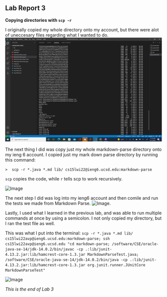 ## Lab Report 3 
**Copying directories with ```scp -r```**

I originally copied my whole directory onto my account, but there were alot of uneccesary files regarding what I wanted to do.
![Image](Picture17.png)


The next thing I did was copy just my whole markdown-parse directory onto my ieng 6 account.
I copied just my mark down parse directory by running this command:
```
>  scp -r *.java *.md lib/ cs15lwi22@ieng6.ucsd.edu:markdown-parse
```
```scp``` copies the code, while ```r``` tells scp to work recursively.

![Image](Picture16.png)

The next step I did was log into my ieng6 account and then comile and run the tests we made from Markdown Parse. 
![Image](Picture18.png).

Lastly, I used what I learned in the previous lab, and was able to run multiple commands at once by using a semicolon. I not only copied my directory, but I ran the test file as well. 

This was what I put into the terminal:
```scp -r *.java *.md lib/ cs15lwi22avp@ieng6.ucsd.edu:markdown-parse; ssh cs15lwi22avp@ieng6.ucsd.edu "cd markdown-parse; /software/CSE/oracle-java-se-14/jdk-14.0.2/bin/javac -cp .:lib/junit-4.13.2.jar:lib/hamcrest-core-1.3.jar MarkdownParseTest.java; /software/CSE/oracle-java-se-14/jdk-14.0.2/bin/java -cp .:lib/junit-4.13.2.jar:lib/hamcrest-core-1.3.jar org.junit.runner.JUnitCore MarkdownParseTest"```

![Image](Picture30.png)



*This is the end of Lab 3*
